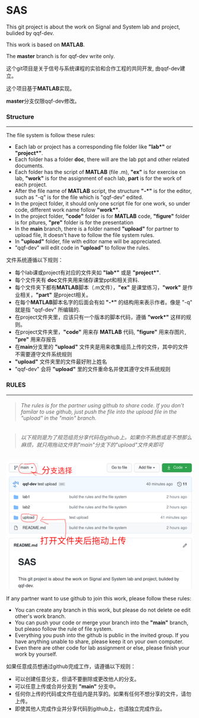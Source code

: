 # SAS

This git project is about the work on Signal and System lab and project, bulided by qqf-dev.

This work is based on **MATLAB**.

The **master** branch is for qqf-dev write only.

这个git项目是关于信号与系统课程的实验和合作工程的共同开发, 由qqf-dev建立。

这个项目基于**MATLAB**实现。

**master**分支仅限qqf-dev修改。

### Structure

---

The file system is follow these rules:

* Each lab or project has a corresponding file folder like **"lab\*"** or **"project\*"**.
* Each folder has a folder **doc**, there will are the lab ppt and other related documents.
* Each folder has the script of **MATLAB** (file .m), **"ex"** is for exercise on lab, **"work"** is for the assignment of each lab, **part** is for the work of each project.
* After the file name of **MATLAB** script, the structure **"-\*"** is for the editor, such as "-q" is for the file which is "qqf-dev" edited.
* In the project folder, it should only one script file for one work, so under code, different work name follow **"work\*"**.
* In the project folder, **"code"** folder is for **MATLAB** code, **"figure"** folder is for pitures, **"pre"** folder is for the presentation
* In the **main** branch, there is a folder named **"upload"** for partner to upload file, It doesn't have to follow the file system rules.
* In **"upload"** folder, file with editor name will be appreciated.
* "qqf-dev" will edit code in **"upload"** to follow the rules.

文件系统遵循以下规则：

* 每个lab课或project有对应的文件夹如 **"lab\*"** 或是 **"project\*"**.
* 每个文件夹有 **doc**文件夹用来储存课堂ppt和相关资料.
* 每个文件夹下都有**MATLAB**脚本（.m文件），**"ex"** 是课堂练习，**"work"** 是作业相关，**"part"** 是project相关。
* 在每个**MATLAB**脚本名字的后面会有如 **"-\*"** 的结构用来表示作者。像是 "-q" 就是指 "qqf-dev" 所编辑的.
* 在project文件夹里，应该只有一个版本的脚本代码，遵循 **"work\*"** 这样的规则。
* 在project文件夹里，**"code"** 用来存 **MATLAB** 代码, **"figure"** 用来存图片, **"pre"** 用来存报告
* 在**main**分支里的 **"upload"** 文件夹是用来收集组员上传的文件，其中的文件不需要遵守文件系统规则
* **"upload"** 文件夹里的文件最好附上姓名
* "qqf-dev" 会将 **"upload"** 里的文件重命名并使其遵守文件系统规则

### RULES

---

> ###### The rules is for the partner using github to share code. If you don't familar to use github, just push the file into the upload file in the "upload" in the "main" branch.

> ###### 以下规则是为了规范组员分享代码在github上。如果你不熟悉或是不想那么麻烦，就只用拖动文件到"main"分支下的"upload"文件夹即可

![avatar](guide.png)

If any partner want to use github to join this work, please follow these rules:

* You can create any branch in this work, but please do not delete oe edit other's work branch.
* You can push your code or merge your branch into the **"main"** branch, but pleaso follow the rule of file system.
* Everything you push into the github is public in the invited group. If you have anything unable to share, please keep it on your own computer.
* Even there are other code for lab assignment or else, please finish your work by yourself.

如果任意成员想通过github完成工作，请遵循以下规则：

* 可以创建任意分支，但请不要删除或更改他人的分支。
* 可以任意上传或合并分支到 **"main"** 分支中。
* 任何你上传的代码或文件在组内是共享的。如果有任何不想分享的文件，请勿上传。
* 即使其他人完成作业并分享代码到github上，也请独立完成作业。
